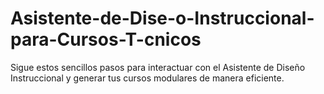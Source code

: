 # Asistente-de-Dise-o-Instruccional-para-Cursos-T-cnicos
Sigue estos sencillos pasos para interactuar con el Asistente de Diseño Instruccional y generar tus cursos modulares de manera eficiente.
